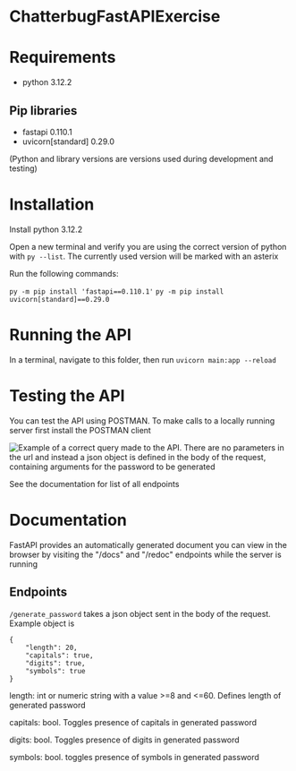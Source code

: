 # ChatterbugFastAPIExercise

# Requirements
- python 3.12.2
## Pip libraries
- fastapi 0.110.1
- uvicorn[standard] 0.29.0

(Python and library versions are versions used during development and testing)

# Installation
Install python 3.12.2

Open a new terminal and verify you are using the correct version of python with ```py --list```. The currently used version will be marked with an asterix

Run the following commands:

```py -m pip install 'fastapi==0.110.1'```
```py -m pip install uvicorn[standard]==0.29.0```

# Running the API
In a terminal, navigate to this folder, then run ```uvicorn main:app --reload```

# Testing the API
You can test the API using POSTMAN. To make calls to a locally running server first install the POSTMAN client

![Example of a correct query made to the API. There are no parameters in the url and instead a json object is defined in the body of the request, containing arguments for the password to be generated](./media/readmeMedia/exampleQuery.png)

See the documentation for list of all endpoints

# Documentation

FastAPI provides an automatically generated document you can view in the browser by visiting the "/docs" and "/redoc" endpoints while the server is running

## Endpoints

```/generate_password``` takes a json object sent in the body of the request. Example object is

```
{
    "length": 20,
    "capitals": true,
    "digits": true,
    "symbols": true
}
```

length: int or numeric string with a value >=8 and <=60. Defines length of generated password

capitals: bool. Toggles presence of capitals in generated password

digits: bool. Toggles presence of digits in generated password

symbols: bool. toggles presence of symbols in generated password
